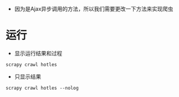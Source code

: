 - 因为是Ajax异步调用的方法，所以我们需要更改一下方法来实现爬虫
# 运行
- 显示运行结果和过程
```
scrapy crawl hotles
```
- 只显示结果
```
scrapy crawl hotles --nolog 
```

